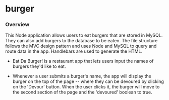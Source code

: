 # burger

### Overview
This Node application allows users to eat burgers that are stored in MySQL. They can also add burgers to the database to be eaten. The file structure follows the MVC design pattern and uses Node and MySQL to query and route data in the app. Handlebars are used to generate the HTML.


* Eat Da Burger! is a restaurant app that lets users input the names of burgers they'd like to eat.

* Whenever a user submits a burger's name, the app will display the burger on the top of the page -- where they can be devoured by clicking on the 'Devour' button. When the user clicks it, the burger will move to the second section of the page and the 'devoured' boolean to true.
